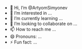- 👋 Hi, I’m @ArtyomSimyonev
- 👀 I’m interested in ...
- 🌱 I’m currently learning ...
- 💞️ I’m looking to collaborate on ...
- 📫 How to reach me ...
- 😄 Pronouns: ...
- ⚡ Fun fact: ...

<!---
ArtyomSimyonev/ArtyomSimyonev is a ✨ special ✨ repository because its `README.md` (this file) appears on your GitHub profile.
You can click the Preview link to take a look at your changes.
--->
